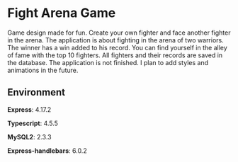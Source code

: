 # Fight Arena Game

Game design made for fun. Create your own fighter and face another fighter in the arena. 
The application is about fighting in the arena of two warriors. 
The winner has a win added to his record. 
You can find yourself in the alley of fame with the top 10 fighters. 
All fighters and their records are saved in the database. 
The application is not finished. I plan to add styles and animations in the future.

## Environment

**Express**: 4.17.2

**Typescript**: 4.5.5

**MySQL2**: 2.3.3

**Express-handlebars**: 6.0.2
